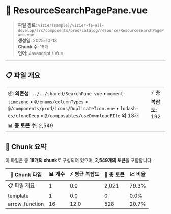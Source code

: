 # 📄 ResourceSearchPagePane.vue

> **파일 경로**: `vizier(sample)/vizier-fe-all-develop/src/components/prod/catalog/resource/ResourceSearchPagePane.vue`  
> **생성일**: 2025-10-13  
> **Chunk 수**: 18개  
> **언어**: Javascript / Vue
---


## 📋 파일 개요

| | |
|--|--|
| 📦 **의존성**: `../../shared/SearchPane.vue` • `moment-timezone` • `@/enums/columnTypes` • `@/components/prod/icons/DuplicateIcon.vue` • `lodash-es/cloneDeep` • `@/composables/useDownloadFIle` 외 13개 | ⚡ **총 복잡도**: 192 |
| 📊 **총 토큰 수**: 2,549 |  |






## 🧩 Chunk 요약

이 파일은 총 **18개의 chunk**로 구성되어 있으며, **2,549개의 토큰**을 포함합니다.

| 🧩 Chunk 타입 | 📊 개수 | ⚡ 평균 복잡도 | 📝 총 토큰 | 📈 비율 |
|---------------|--------|-------------|----------|--------|
| 📋 파일 개요 | 1 | 0.0 | 2,021 | 79.3% |
| template | 1 | 0.0 | 0 | 0.0% |
| arrow_function | 16 | 12.0 | 528 | 20.7% |

